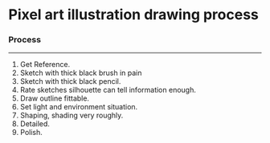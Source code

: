 # Pixel art illustration drawing process
### Process
---
1. Get Reference.
2. Sketch with thick black brush in pain 
3. Sketch with thick black pencil.
4. Rate sketches silhouette can tell information enough.
5. Draw outline fittable.
6. Set light and environment situation.
7. Shaping, shading very roughly.
8. Detailed.
9. Polish.